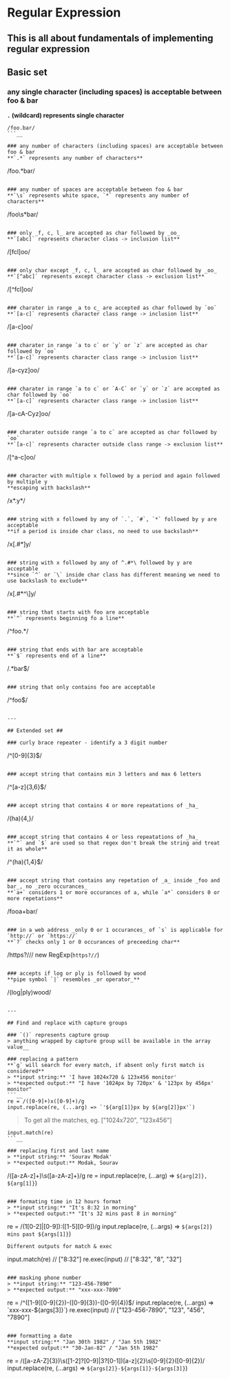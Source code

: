 # Regular Expression
This is all about fundamentals of implementing regular expression
---

## Basic set

### any single character (including spaces) is acceptable between foo & bar
**`.` (wildcard) represents single character**
```
/foo.bar/
```__

### any number of characters (including spaces) are acceptable between foo & bar
**`.*` represents any number of characters**
```
/foo.*bar/
```__

### any number of spaces are acceptable between foo & bar
**`\s` represents white space, `*` represents any number of characters**
```
/foo\s*bar/
```__

### only _f, c, l_ are accepted as char followed by _oo_
**`[abc]` represents character class -> inclusion list**
```
/[fcl]oo/
```__

### only char except _f, c, l_ are accepted as char followed by _oo_
**`[^abc]` represents except character class -> exclusion list**
```
/[^fcl]oo/
```__

### charater in range _a to c_ are accepted as char followed by `oo`
**`[a-c]` represents character class range -> inclusion list**
```
/[a-c]oo/
```__

### charater in range `a to c` or `y` or `z` are accepted as char followed by `oo`
**`[a-c]` represents character class range -> inclusion list**
```
/[a-cyz]oo/
```__

### charater in range `a to c` or `A-C` or `y` or `z` are accepted as char followed by `oo`
**`[a-c]` represents character class range -> inclusion list**
```
/[a-cA-Cyz]oo/
```__

### charater outside range `a to c` are accepted as char followed by `oo`
**`[a-c]` represents character outside class range -> exclusion list**
```
/[^a-c]oo/
```__

### character with multiple x followed by a period and again followed by multiple y
**escaping with backslash**
```
/x*\.y*/
```__

### string with x followed by any of `.`, `#`, `*` followed by y are acceptable
**if a period is inside char class, no need to use backslash**
```
/x[.#*]y/
```__

### string with x followed by any of ^.#*\ followed by y are acceptable
**since `^` or `\` inside char class has different meaning we need to use backslash to exclude**
```
/x[.#*\^\\]y/
```__

### string that starts with foo are acceptable
**`^` represents beginning fo a line**
```
/^foo.*/
```__

### string that ends with bar are acceptable
**`$` represents end of a line**
```
/.*bar$/
```__

### string that only contains foo are acceptable
```
/^foo$/
```__

---

## Extended set ##

### curly brace repeater - identify a 3 digit number
```
/^[0-9]{3}$/
```__

### accept string that contains min 3 letters and max 6 letters
```
/^[a-z]{3,6}$/
```__

### accept string that contains 4 or more repeatations of _ha_
```
/(ha){4,}/
```__

### accept string that contains 4 or less repeatations of _ha_
**`^` and `$` are used so that regex don't break the string and treat it as whole**
```
/^(ha){1,4}$/
```__

### accept string that contains any repetation of _a_ inside _foo and bar_, no _zero occurances_
**`a+` considers 1 or more occurances of a, while `a*` considers 0 or more repetations**
```
/fooa+bar/
```__

### in a web address _only 0 or 1 occurances_ of `s` is applicable for `http://` or `https://`
**`?` checks only 1 or 0 occurances of preceeding char**
```
/https?\/\//
new RegExp(`https?//`)
```__

### accepts if log or ply is followed by wood
**pipe symbol `|` resembles _or operator_**
```
/(log|ply)wood/
```__

---

## Find and replace with capture groups

### `()` represents capture group
> anything wrapped by capture group will be available in the array value__

### replacing a pattern
**`g` will search for every match, if absent only first match is considered**
> **input string:** 'I have 1024x720 & 123x456 monitor'
> **expected output:** "I have '1024px by 720px' & '123px by 456px' monitor"
```__
re = /([0-9]+)x([0-9]+)/g
input.replace(re, (...arg) => `'${arg[1]}px by ${arg[2]}px'`)
```
> To get all the matches, eg. ["1024x720", "123x456"]
```
input.match(re)
```__

### replacing first and last name
> **input string:** 'Sourav Modak'
> **expected output:** Modak, Sourav
```
/([a-zA-z]+)\s([a-zA-z]+)/g
re = input.replace(re, (...arg) => `${arg[2]}, ${arg[1]}`)
```__

### formating time in 12 hours format
> **input string:** "It's 8:32 in morning"
> **expected output:** "It's 32 mins past 8 in morning"
```
re = /(1[0-2]|[0-9]):([1-5][0-9])/g
input.replace(re, (...args) => `${args[2]} mins past ${args[1]}`)
```
Different outputs for match & exec
```
input.match(re) //  ["8:32"]
re.exec(input) // ["8:32", "8", "32"]
```__

### masking phone number
> **input string:** "123-456-7890"
> **expected output:** "xxx-xxx-7890"
```
re = /^([1-9][0-9]{2})-([0-9]{3})-([0-9]{4})$/
input.replace(re, (...args) => `xxx-xxx-${args[3]}`)
re.exec(input) // ["123-456-7890", "123", "456", "7890"]
```__

### formatting a date
**input string:** "Jan 30th 1982" / "Jan 5th 1982"
**expected output:** "30-Jan-82" / "Jan 5th 1982"
```
re = /([a-zA-Z]{3})\s([1-2]?[0-9]|3?[0-1])[a-z]{2}\s[0-9]{2}([0-9]{2})/
input.replace(re, (...args) => `${args[2]}-${args[1]}-${args[3]}`)
```
